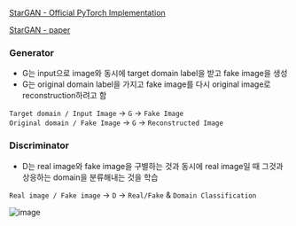 [StarGAN - Official PyTorch Implementation](https://github.com/yunjey/stargan)

[StarGAN - paper](https://arxiv.org/abs/1711.09020)

### Generator
- G는 input으로 image와 동시에 target domain label을 받고 fake image을 생성
- G는 original domain label을 가지고 fake image를 다시 original image로 reconstruction하려고 함

```Target domain / Input Image``` -> ```G``` -> ```Fake Image```   
```Original domain / Fake Image``` -> ```G``` -> ```Reconstructed Image```

### Discriminator
- D는 real image와 fake image을 구별하는 것과 동시에 real image일 때 그것과 상응하는 domain을 분류해내는 것을 학습

```Real image / Fake image``` -> ```D``` -> ```Real/Fake``` & ```Domain Classification```

![image](https://user-images.githubusercontent.com/72767245/115122583-99bb7280-9ff3-11eb-8ecc-f010c817b4c7.png)

